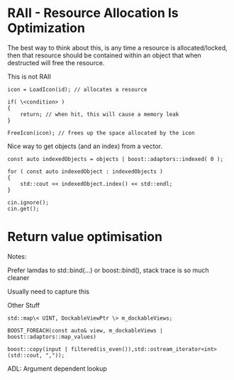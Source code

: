 # RAII - Resource Allocation Is Optimization

The best way to think about this, is any time a resource is
allocated/locked, then that resource should be contained within an
object that when destructed will free the resource.

This is not RAII

```
icon = LoadIcon(id); // allocates a resource

if( \<condition> )
{
    return; // when hit, this will cause a memory leak
}

FreeIcon(icon); // frees up the space allocated by the icon

```
Nice way to get objects (and an index) from a vector.

```
const auto indexedObjects = objects | boost::adaptors::indexed( 0 );

for ( const auto indexedObject : indexedObjects )
{
    std::cout << indexedObject.index() << std::endl;
}

cin.ignore();
cin.get();

```

# Return value optimisation

Notes:

Prefer lamdas to std::bind(\...) or boost::bind(), stack trace is so
much cleaner

Usually need to capture this

Other Stuff

```
std::map\< UINT, DockableViewPtr \> m_dockableViews;

BOOST_FOREACH(const auto& view, m_dockableViews | boost::adaptors::map_values)

boost::copy(input | filtered(is_even()),std::ostream_iterator<int>(std::cout, ","));

```

ADL: Argument dependent lookup

